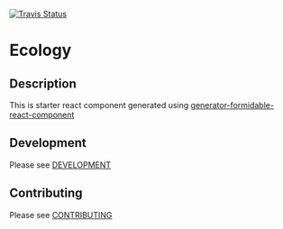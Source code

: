 [![Travis Status][trav_img]][trav_site]

Ecology
===========================

## Description
This is starter react component generated using [generator-formidable-react-component](https://github.com/FormidableLabs/generator-formidable-react-component)

## Development

Please see [DEVELOPMENT](DEVELOPMENT.md)

## Contributing

Please see [CONTRIBUTING](CONTRIBUTING.md)

[trav_img]: https://api.travis-ci.org/FormidableLabs/ecology.svg
[trav_site]: https://travis-ci.org/FormidableLabs/ecology
